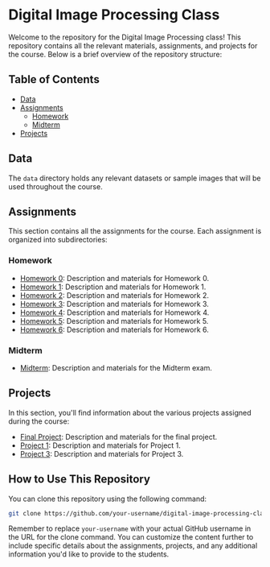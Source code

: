 # Digital Image Processing Class

Welcome to the repository for the Digital Image Processing class! This repository contains all the relevant materials, assignments, and projects for the course. Below is a brief overview of the repository structure:

## Table of Contents

- [Data](#data)
- [Assignments](#assignments)
  - [Homework](#homework)
  - [Midterm](#midterm)
- [Projects](#projects)

## Data

The `data` directory holds any relevant datasets or sample images that will be used throughout the course.

## Assignments

This section contains all the assignments for the course. Each assignment is organized into subdirectories:

### Homework

- [Homework 0](./homework0): Description and materials for Homework 0.
- [Homework 1](./homework1): Description and materials for Homework 1.
- [Homework 2](./homework2): Description and materials for Homework 2.
- [Homework 3](./homework3): Description and materials for Homework 3.
- [Homework 4](./homework4): Description and materials for Homework 4.
- [Homework 5](./homework5): Description and materials for Homework 5.
- [Homework 6](./homework6): Description and materials for Homework 6.

### Midterm

- [Midterm](./midterm): Description and materials for the Midterm exam.

## Projects

In this section, you'll find information about the various projects assigned during the course:

- [Final Project](./final_project): Description and materials for the final project.
- [Project 1](./project1): Description and materials for Project 1.
- [Project 3](./project3): Description and materials for Project 3.

## How to Use This Repository

You can clone this repository using the following command:

```bash
git clone https://github.com/your-username/digital-image-processing-class.git
```

Remember to replace `your-username` with your actual GitHub username in the URL for the clone command. You can customize the content further to include specific details about the assignments, projects, and any additional information you'd like to provide to the students.
